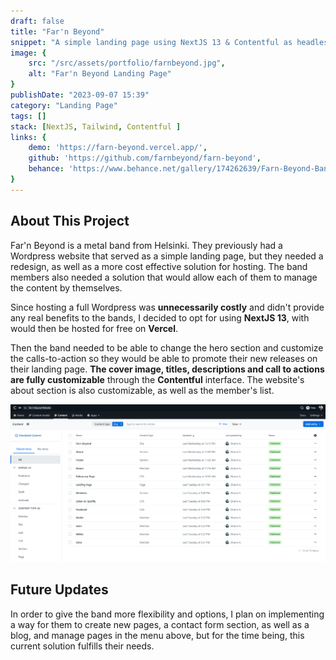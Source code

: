 ```yaml
---
draft: false
title: "Far'n Beyond"
snippet: "A simple landing page using NextJS 13 & Contentful as headless CMS"
image: {
    src: "/src/assets/portfolio/farnbeyond.jpg",
    alt: "Far'n Beyond Landing Page"
}
publishDate: "2023-09-07 15:39"
category: "Landing Page"
tags: []
stack: [NextJS, Tailwind, Contentful ]
links: {
    demo: 'https://farn-beyond.vercel.app/',
    github: 'https://github.com/farnbeyond/farn-beyond',
    behance: 'https://www.behance.net/gallery/174262639/Farn-Beyond-Band-Landing-Page-Redesign'
}
---
```


## About This Project

Far'n Beyond is a metal band from Helsinki.  They previously had a Wordpress website that served as a simple landing page, but they needed a redesign, as well as a more cost effective solution for hosting.  The band members also needed a solution that would allow each of them to manage the content by themselves.

Since hosting a full Wordpress was **unnecessarily costly** and didn't provide any real benefits to the bands, I decided to opt for using **NextJS 13**, with would then be hosted for free on **Vercel**.

Then the band needed to be able to change the hero section and customize the calls-to-action so they would be able to promote their new releases on their landing page.  **The cover image, titles, descriptions and call to actions are fully customizable** through the **Contentful** interface.  The website's about section is also customizable, as well as the member's list.

![Contentful Dashboard](/src/assets/portfolio/farnbeyond-contentful.png)

## Future Updates

In order to give the band more flexibility and options, I plan on implementing a way for them to create new pages, a contact form section, as well as a blog, and manage pages in the menu above, but for the time being, this current solution fulfills their needs.
